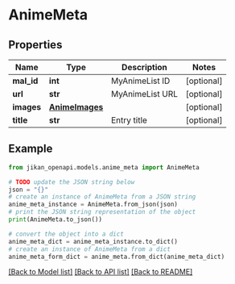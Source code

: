 # AnimeMeta


## Properties

Name | Type | Description | Notes
------------ | ------------- | ------------- | -------------
**mal_id** | **int** | MyAnimeList ID | [optional] 
**url** | **str** | MyAnimeList URL | [optional] 
**images** | [**AnimeImages**](AnimeImages.md) |  | [optional] 
**title** | **str** | Entry title | [optional] 

## Example

```python
from jikan_openapi.models.anime_meta import AnimeMeta

# TODO update the JSON string below
json = "{}"
# create an instance of AnimeMeta from a JSON string
anime_meta_instance = AnimeMeta.from_json(json)
# print the JSON string representation of the object
print(AnimeMeta.to_json())

# convert the object into a dict
anime_meta_dict = anime_meta_instance.to_dict()
# create an instance of AnimeMeta from a dict
anime_meta_form_dict = anime_meta.from_dict(anime_meta_dict)
```
[[Back to Model list]](../README.md#documentation-for-models) [[Back to API list]](../README.md#documentation-for-api-endpoints) [[Back to README]](../README.md)



